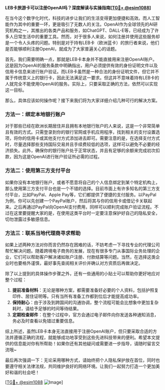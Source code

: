 **LEB卡旅游卡可以注册OpenAI吗？深度解读与实操指南[[TG💪+ @esim1088](https://t.me/s/esim1088)]**

在当今这个数字化时代，科技的进步让我们的生活变得更加便捷和高效。而人工智能作为其中的重要一环，更是吸引了无数人的关注。OpenAI作为全球领先的AI研究机构之一，其推出的各类产品和服务，如ChatGPT、DALL-E等，已经成为了许多人日常生活中的重要工具。然而，对于很多人来说，如何注册并使用这些服务却是一个令人头疼的问题。特别是对于持有LEB卡（欧洲蓝卡）的旅行者来说，他们是否能够顺利注册OpenAI，就成为了大家普遍关心的话题。

首先，我们需要明确一点，那就是LEB卡本身并不能直接用来注册OpenAI账户。这是因为OpenAI的服务条款中明确指出，用户必须提供有效的身份证明文件以及信用卡信息来进行账户验证。而LEB卡虽然是一种合法的身份证明文件，但它并不属于传统意义上的银行卡，因此无法满足这一要求。但这并不意味着持有LEB卡的人就完全不能使用OpenAI的服务。实际上，只要采取正确的方法，依然可以实现这一目标。

那么，具体应该如何操作呢？接下来我们将为大家详细介绍几种可行的解决方案。

### 方法一：绑定本地银行账户

对于那些已经在欧洲长期居住并且拥有本地银行账户的人来说，这是一个非常简单且有效的方式。只需登录到你的银行官网或手机应用程序，找到相关的支付设置选项，将你的信用卡或其他支付方式添加进去即可。需要注意的是，在选择支付方式时，尽量选择那些支持国际交易并且手续费较低的选项，这样可以避免不必要的经济损失。此外，确保你的银行账户处于正常状态，并且有足够的余额来完成初次扣款，因为这是OpenAI进行账户验证所必需的过程。

### 方法二：使用第三方支付平台

如果你没有本地银行账户，或者不愿意将自己的个人信息绑定到某个特定机构上，那么使用第三方支付平台也是一个不错的选择。目前市面上有许多知名的第三方支付平台，比如PayPal、Apple Pay等，它们都提供了便捷的支付服务。以PayPal为例，你可以先创建一个PayPal账户，然后将其与你的信用卡或借记卡关联起来。之后再通过PayPal向OpenAI支付费用，同样可以顺利完成账户验证流程。不过在这里要提醒大家的是，在使用这类平台时一定要注意保护好自己的隐私安全，切勿泄露过多敏感信息。

### 方法三：联系当地代理商寻求帮助

如果上述两种方法对你而言仍然存在困难的话，不妨考虑一下寻找专业的代理公司帮忙解决问题。随着跨境电子商务的发展，现在有很多专门从事国际业务处理的企业，它们可以帮助客户解决诸如账户注册、付款结算等问题。当然，在选择这类企业时也要格外谨慎，最好事先查阅相关评价并确认对方资质后再做决定。

除了以上提到的具体操作步骤之外，还有一些通用的小贴士可以帮助你更好地应对整个过程：

1. **提前准备材料**：无论是哪种方案，都需要准备好必要的个人资料，包括护照复印件、居住证明等。只有当所有准备工作都到位后才能提高成功率。
2. **保持耐心**：由于涉及到跨国间的沟通协调，整个流程可能会比想象中更加复杂耗时，请给予足够的时间等待结果。
3. **定期检查邮件**：在整个过程中，官方会通过电子邮件向你发送各种通知消息，务必及时查看以免错过重要信息。

综上所述，虽然LEB卡本身无法直接用于注册OpenAI账户，但只要采取合适的方法并遵循正确的流程，就能够成功地享受到这些先进科技带来的便利。希望本文提供的信息能对你有所帮助！如果你还有其他疑问或需要进一步指导，请随时留言交流哦~

最后再次强调一下：无论采用哪种方式，请始终把个人隐私保护放在首位，同时也要遵守相关法律法规，共同维护良好的网络环境。让我们一起努力打造一个更加美好和谐的社会吧！

[[TG💪+ @esim1088](https://t.me/s/esim1088) ![Image](https://i.postimg.cc/4NQfJmqS/Snipaste-2025-05-13-00-14-12.png)]